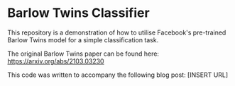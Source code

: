 # Barlow Twins Classifier

This repository is a demonstration of how to utilise Facebook's pre-trained Barlow Twins model for a simple classification task.

The original Barlow Twins paper can be found here: https://arxiv.org/abs/2103.03230

This code was written to accompany the following blog post: [INSERT URL] 